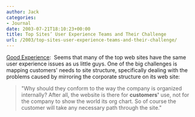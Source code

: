 ```yaml
---
author: Jack
categories:
- Journal
date: 2003-07-21T18:10:23+00:00
title: Top Sites’ User Experience Teams and Their Challenge
url: /2003/top-sites-user-experience-teams-and-their-challenge/
---
```


[Good Experience][1]:&nbsp; Seems that many of the top web sites have the same user experience issues as us little guys. One of the big challenges is mapping customers' needs to site structure, specifically dealing with the problems caused by mirroring the corporate structure on its web site:
  


> "Why should they conform to the way the company is organized internally? After all, the website is there for **customers'** use, not for the company to show the world its org chart. So of course the customer will take any necessary path through the site."

  
>

 [1]: http://www.goodexperience.com/columns/03/0721.top.html